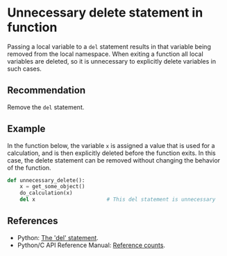 # Unnecessary delete statement in function
Passing a local variable to a `del` statement results in that variable being removed from the local namespace. When exiting a function all local variables are deleted, so it is unnecessary to explicitly delete variables in such cases.


## Recommendation
Remove the `del` statement.


## Example
In the function below, the variable `x` is assigned a value that is used for a calculation, and is then explicitly deleted before the function exits. In this case, the delete statement can be removed without changing the behavior of the function.


```python
def unnecessary_delete():
    x = get_some_object()
    do_calculation(x)
    del x                       # This del statement is unnecessary

```

## References
* Python: [The 'del' statement](https://docs.python.org/2/reference/simple_stmts.html#the-del-statement).
* Python/C API Reference Manual: [Reference counts](https://docs.python.org/2.0/api/refcounts.html).
